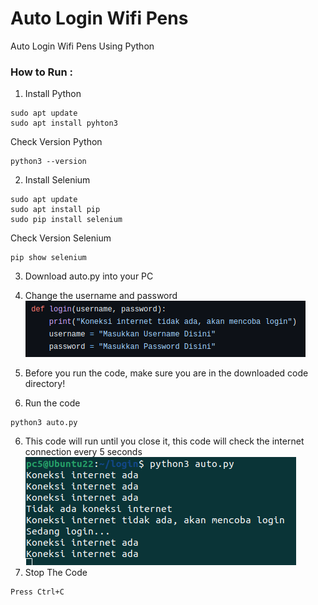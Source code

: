 # Auto Login Wifi Pens
Auto Login Wifi Pens Using Python

### How to Run :
1. Install Python
```
sudo apt update
sudo apt install pyhton3
```
   Check Version Python
```
python3 --version
```
   
2. Install Selenium
```
sudo apt update
sudo apt install pip
sudo pip install selenium
```
   Check Version Selenium
```
pip show selenium
```

3. Download auto.py into your PC
4. Change the username and password
   ![alt tag](https://github.com/fakry32/auto-login-wifi-pens/blob/main/Change_User.png)

   
6. Before you run the code, make sure you are in the downloaded code directory!
7. Run the code
```
python3 auto.py
```

6. This code will run until you close it, this code will check the internet connection every 5 seconds
![alt tag](https://github.com/fakry32/auto-login-wifi-pens/blob/main/Running_Code.png)
8. Stop The Code
```
Press Ctrl+C
```
